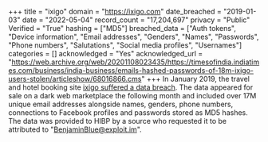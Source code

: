 +++
title = "ixigo"
domain = "https://ixigo.com"
date_breached = "2019-01-03"
date = "2022-05-04"
record_count = "17,204,697"
privacy = "Public"
Verified = "True"
hashing = ["MD5"]
breached_data = ["Auth tokens", "Device information", "Email addresses", "Genders", "Names", "Passwords", "Phone numbers", "Salutations", "Social media profiles", "Usernames"]
categories = []
acknowledged = "Yes"
acknowledged_url = "https://web.archive.org/web/20201108023435/https://timesofindia.indiatimes.com/business/india-business/emails-hashed-passwords-of-18m-ixigo-users-stolen/articleshow/68016866.cms"
+++
In January 2019, the travel and hotel booking site <a href="https://techcrunch.com/2019/02/14/hacker-strikes-again/" target="_blank" rel="noopener">ixigo suffered a data breach</a>. The data appeared for sale on a dark web marketplace the following month and included over 17M unique email addresses alongside names, genders, phone numbers, connections to Facebook profiles and passwords stored as MD5 hashes. The data was provided to HIBP by a source who requested it to be attributed to &quot;BenjaminBlue@exploit.im&quot;.
